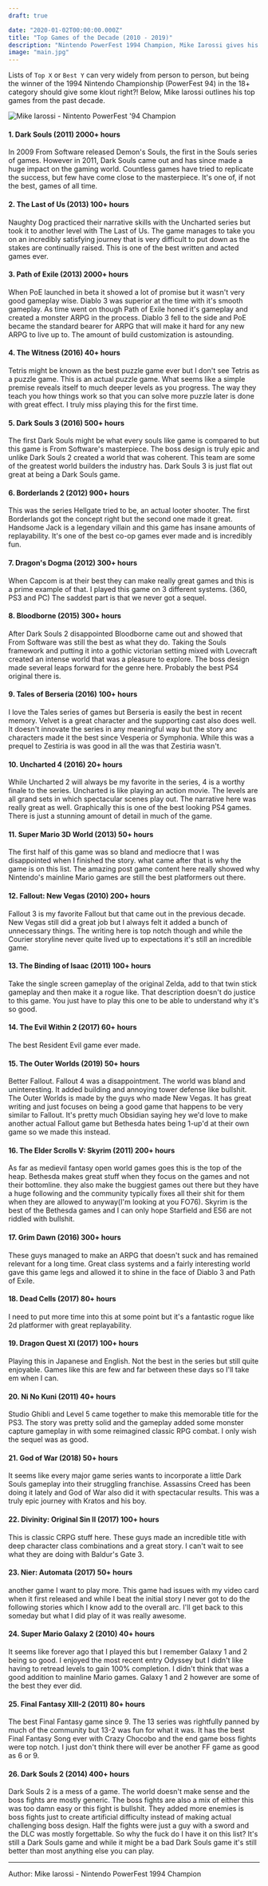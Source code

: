 ```yaml
---
draft: true

date: "2020-01-02T00:00:00.000Z"
title: "Top Games of the Decade (2010 - 2019)"
description: "Nintendo PowerFest 1994 Champion, Mike Iarossi gives his list of the top games of the past decade."
image: "main.jpg"
---
```


Lists of `Top X` or `Best Y` can very widely from person to person, but being the winner of the 1994 Nintendo Championship (PowerFest 94) in the 18+ category should give some klout right?! Below, Mike Iarossi outlines his top games from the past decade.  

![Mike Iarossi - Nintento PowerFest '94 Champion](mike-iarossi.jpg)

#### 1. Dark Souls (2011) 2000+ hours
In 2009 From Software released Demon's Souls, the first in the Souls series of games. However in 2011, Dark Souls came out and has since made a huge impact on the gaming world. Countless games have tried to replicate the success, but few have come close to the masterpiece. It's one of, if not the best, games of all time.

#### 2. The Last of Us (2013) 100+ hours
Naughty Dog practiced their narrative skills with the Uncharted series but took it to another level with The Last of Us. The game manages to take you on an incredibly satisfying journey that is very difficult to put down as the stakes are continually raised. This is one of the best written and acted games ever.

#### 3. Path of Exile (2013) 2000+ hours
When PoE launched in beta it showed a lot of promise but it wasn't very good gameplay wise. Diablo 3 was superior at the time with it's smooth gameplay. As time went on though Path of Exile honed it's gameplay and created a monster ARPG in the process. Diablo 3 fell to the side and PoE became the standard bearer for ARPG that will make it hard for any new ARPG to live up to. The amount of build customization is astounding.

#### 4. The Witness (2016) 40+ hours
Tetris might be known as the best puzzle game ever but I don't see Tetris as a puzzle game. This is an actual puzzle game. What seems like a simple premise reveals itself to much deeper levels as you progress. The way they teach you how things work so that you can solve more puzzle later is done with great effect. I truly miss playing this for the first time.

#### 5. Dark Souls 3 (2016) 500+ hours
The first Dark Souls might be what every souls like game is compared to but this game is From Software's masterpiece. The boss design is truly epic and unlike Dark Souls 2 created a world that was coherent. This team are some of the greatest world builders the industry has. Dark Souls 3 is just flat out great at being a Dark Souls game.

#### 6. Borderlands 2 (2012) 900+ hours
This was the series Hellgate tried to be, an actual looter shooter. The first Borderlands got the concept right but the second one made it great. Handsome Jack is a legendary villain and this game has insane amounts of replayability. It's one of the best co-op games ever made and is incredibly fun.

#### 7. Dragon's Dogma (2012) 300+ hours
When Capcom is at their best they can make really great games and this is a prime example of that. I played this game on 3 different systems. (360, PS3 and PC) The saddest part is that we never got a sequel.
 
#### 8. Bloodborne (2015) 300+ hours
After Dark Souls 2 disappointed Bloodborne came out and showed that From Software was still the best as what they do. Taking the Souls framework and putting it into a gothic victorian setting mixed with Lovecraft created an intense world that was a pleasure to explore. The boss design made several leaps forward for the genre here. Probably the best PS4 original there is.

#### 9. Tales of Berseria (2016) 100+ hours
I love the Tales series of games but Berseria is easily the best in recent memory. Velvet is a great character and the supporting cast also does well. It doesn't innovate the series in any meaningful way but the story anc characters made it the best since Vesperia or Symphonia. While this was a prequel to Zestiria is was good in all the was that Zestiria wasn't.

#### 10. Uncharted 4 (2016) 20+ hours
While Uncharted 2 will always be my favorite in the series, 4 is a worthy finale to the series. Uncharted is like playing an action movie. The levels are all grand sets in which spectacular scenes play out. The narrative here was really great as well. Graphically this is one of the best looking PS4 games. There is just a stunning amount of detail in much of the game.

#### 11. Super Mario 3D World (2013) 50+ hours
The first half of this game was so bland and mediocre that I was disappointed when I finished the story. what came after that is why the game is on this list. The amazing post game content here really showed why Nintendo's mainline Mario games are still the best platformers out there.

#### 12. Fallout: New Vegas (2010) 200+ hours
Fallout 3 is my favorite Fallout but that came out in the previous decade. New Vegas still did a great job but I always felt it added a bunch of unnecessary things. The writing here is top notch though and while the Courier storyline never quite lived up to expectations it's still an incredible game.

#### 13. The Binding of Isaac (2011) 100+ hours
Take the single screen gameplay of the original Zelda, add to that twin stick gameplay and then make it a rogue like. That description doesn't do justice to this game. You just have to play this one to be able to understand why it's so good.

#### 14. The Evil Within 2 (2017) 60+ hours
The best Resident Evil game ever made.

#### 15. The Outer Worlds (2019) 50+ hours
Better Fallout. Fallout 4 was a disappointment. The world was bland and uninteresting. It added building and annoying tower defense like bullshit. The Outer Worlds is made by the guys who made New Vegas. It has great writing and just focuses on being a good game that happens to be very similar to Fallout. It's pretty much Obsidian saying hey we'd love to make another actual Fallout game but Bethesda hates being 1-up'd at their own game so we made this instead.

#### 16. The Elder Scrolls V: Skyrim (2011) 200+ hours
As far as medievil fantasy open world games goes this is the top of the heap. Bethesda makes great stuff when they focus on the games and not their bottomline. they also make the buggiest games out there but they have a huge following and the community typically fixes all their shit for them when they are allowed to anyway(I'm looking at you FO76). Skyrim is the best of the Bethesda games and I can only hope Starfield and ES6 are not riddled with bullshit.
 
#### 17. Grim Dawn (2016) 300+ hours
These guys managed to make an ARPG that doesn't suck and has remained relevant for a long time. Great class systems and a fairly interesting world gave this game legs and allowed it to shine in the face of Diablo 3 and Path of Exile.

#### 18. Dead Cells (2017) 80+ hours
I need to put more time into this at some point but it's a fantastic rogue like 2d platformer with great replayability.

#### 19. Dragon Quest XI (2017) 100+ hours
Playing this in Japanese and English. Not the best in the series but still quite enjoyable. Games like this are few and far between these days so I'll take em when I can.

#### 20. Ni No Kuni (2011) 40+ hours
Studio Ghibli and Level 5 came together to make this memorable title for the PS3. The story was pretty solid and the gameplay added some monster capture gameplay in with some reimagined classic RPG combat. I only wish the sequel was as good.

#### 21. God of War (2018) 50+ hours
It seems like every major game series wants to incorporate a little Dark Souls gameplay into their struggling franchise. Assassins Creed has been doing it lately and God of War also did it with spectacular results. This was a truly epic journey with Kratos and his boy.

#### 22. Divinity: Original Sin II (2017) 100+ hours
This is classic CRPG stuff here. These guys made an incredible title with deep character class combinations and a great story. I can't wait to see what they are doing with Baldur's Gate 3.

#### 23. Nier: Automata (2017) 50+ hours
another game I want to play more. This game had issues with my video card when it first released and while I beat the initial story I never got to do the following stories which I know add to the overall arc. I'll get back to this someday but what I did play of it was really awesome.

#### 24. Super Mario Galaxy 2 (2010) 40+ hours
It seems like forever ago that I played this but I remember Galaxy 1 and 2 being so good. I enjoyed the most recent entry Odyssey but I didn't like having to retread levels to gain 100% completion. I didn't think that was a good addition to mainline Mario games. Galaxy 1 and 2 however are some of the best they ever did.

#### 25. Final Fantasy XIII-2 (2011) 80+ hours
The best Final Fantasy game since 9. The 13 series was rightfully panned by much of the community but 13-2 was fun for what it was. It has the best Final Fantasy Song ever with Crazy Chocobo and the end game boss fights were top notch. I just don't think there will ever be another FF game as good as 6 or 9.

#### 26. Dark Souls 2 (2014) 400+ hours
Dark Souls 2 is a mess of a game. The world doesn't make sense and the boss fights are mostly generic. The boss fights are also a mix of either this was too damn easy or this fight is bullshit. They added more enemies is boss fights just to create artificial difficulty instead of making actual challenging boss design. Half the fights were just a guy with a sword and the DLC was mostly forgettable. So why the fuck do I have it on this list? It's still a Dark Souls game and while it might be a bad Dark Souls game it's still better than most anything else you can play.

---

Author: Mike Iarossi - Nintendo PowerFest 1994 Champion